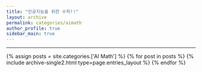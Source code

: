 ```yaml
---
title: "인공지능을 위한 수학!!"
layout: archive
permalink: categories/aimath
author_profile: true
sidebar_main: true
---
```


<!-- 공백이 포함되어 있는 카테고리 이름의 경우 site.categories.['a b c'] 이런식으로! -->

***

{% assign posts = site.categories.['AI Math'] %}
{% for post in posts %} {% include archive-single2.html type=page.entries_layout %} {% endfor %}
